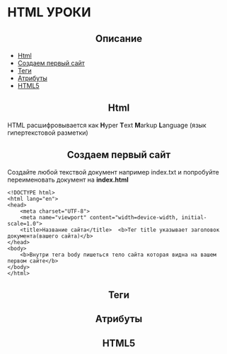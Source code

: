 # HTML УРОКИ

<h2 align='center'>Описание</h2>
<ul> 
    <li><a href="">Html</a></li>
    <li><a href="">Создаем первый сайт</a></li>
    <li><a href="">Теги</a></li>
    <li><a href="#der">Атрибуты</a></li>
    <li><a href="#der">HTML5</a></li>
</ul>

<h2 align='center'>Html</h2>
<p>HTML расшифровывается как <b>H</b>yper <b>T</b>ext <b>M</b>arkup <b>L</b>anguage (язык гипертекстовой разметки)</p>

<h2 align='center'>Создаем первый сайт</h2>
<div class="der">
    <p>Создайте любой текствой документ например index.txt и попробуйте переименовать документ на <b>index.html</b></p>

    <!DOCTYPE html>
    <html lang="en">
    <head>
        <meta charset="UTF-8">
        <meta name="viewport" content="width=device-width, initial-scale=1.0">
        <title>Название сайта</title>  <b>Тег title указывает заголовок документа(вашего сайта)</b> 
    </head>
    <body>
        <b>Внутри тега body пишеться тело сайта которая видна на вашем первом сайте</b>
    </body>
    </html>

    
</div>
<h2 align='center'>Теги</h2>
<h2 align='center'>Атрибуты</h2>
<h2 align='center'>HTML5</h2>

